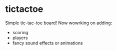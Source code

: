 # tictactoe
Simple tic-tac-toe board! Now wowrking on adding:
* scoring
* players
* fancy sound effects or animations
